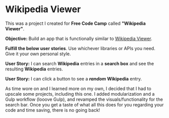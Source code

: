 # Wikipedia Viewer

This was a project I created for **Free Code Camp** called **"Wikipedia Viewer"**.

**Objective:** Build an app that is functionally similar to [Wikipedia Viewer](https://codepen.io/FreeCodeCamp/full/wGqEga/).

**Fulfill the below user stories**. Use whichever libraries or APIs you need. Give it your own personal style.

**User Story:** I can search **Wikipedia** entries in a **search box** and see the resulting **Wikipedia** entries.

**User Story:** I can click a button to see a ***random*** **Wikipedia** entry.

As time wore on and I learned more on my own, I decided that I had to upscale some projects, including this one. I added modularization and a Gulp workflow (looove Gulp), and revamped the visuals/functionality for the search bar. Once you get a taste of what all this does for you regarding your code and time saving, there is no going back!
